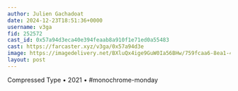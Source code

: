 ```yaml
---
author: Julien Gachadoat
date: 2024-12-23T18:51:36+0000
username: v3ga
fid: 252572
cast_id: 0x57a94d3eca40e394feaab8a910f1e71ed0a55483
cast: https://farcaster.xyz/v3ga/0x57a94d3e
image: https://imagedelivery.net/BXluQx4ige9GuW0Ia56BHw/759fcaa6-8ea1-4ca7-3d1b-edead84f0500/original
layout: post
---
```


Compressed Type • 2021 • #monochrome-monday

<img src='https://imagedelivery.net/BXluQx4ige9GuW0Ia56BHw/759fcaa6-8ea1-4ca7-3d1b-edead84f0500/original' alt='' referrerpolicy='no-referrer'/>
